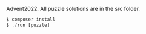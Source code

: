 Advent2022. All puzzle solutions are in the src folder.

```php
$ composer install
$ ./run [puzzle]
```




